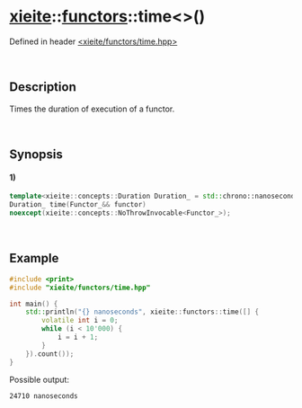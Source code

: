 # [xieite](../../xieite.md)\:\:[functors](../../functors.md)\:\:time\<\>\(\)
Defined in header [<xieite/functors/time.hpp>](../../../include/xieite/functors/time.hpp)

&nbsp;

## Description
Times the duration of execution of a functor.

&nbsp;

## Synopsis
#### 1)
```cpp
template<xieite::concepts::Duration Duration_ = std::chrono::nanoseconds, xieite::concepts::Clock Clock_ = std::chrono::steady_clock, std::invocable<> Functor_>
Duration_ time(Functor_&& functor)
noexcept(xieite::concepts::NoThrowInvocable<Functor_>);
```

&nbsp;

## Example
```cpp
#include <print>
#include "xieite/functors/time.hpp"

int main() {
    std::println("{} nanoseconds", xieite::functors::time([] {
        volatile int i = 0;
        while (i < 10'000) {
            i = i + 1;
        }
    }).count());
}
```
Possible output:
```
24710 nanoseconds
```
